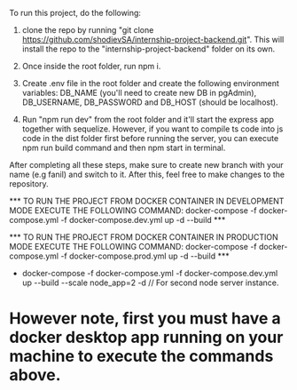 To run this project, do the following:

1. clone the repo by running "git clone https://github.com/shodievSA/internship-project-backend.git". This will install the repo to the "internship-project-backend" folder on its own.

2. Once inside the root folder, run npm i.

3. Create .env file in the root folder and create the following environment variables: DB_NAME (you'll need to create new DB in pgAdmin), DB_USERNAME, DB_PASSWORD and DB_HOST (should be localhost).

4. Run "npm run dev" from the root folder and it'll start the express app together with sequelize. However, if you want to compile ts code into js code in the dist folder first before running the server, you can execute npm run build command and then npm start in terminal.

After completing all these steps, make sure to create new branch with your name (e.g fanil) and switch to it. After this, feel free to make changes to the repository.


*** TO RUN THE PROJECT FROM DOCKER CONTAINER IN DEVELOPMENT MODE EXECUTE THE FOLLOWING COMMAND: docker-compose -f docker-compose.yml -f docker-compose.dev.yml up -d --build ***

*** TO RUN THE PROJECT FROM DOCKER CONTAINER IN PRODUCTION MODE EXECUTE THE FOLLOWING COMMAND: docker-compose -f docker-compose.yml -f docker-compose.prod.yml up -d --build ***

* docker-compose -f docker-compose.yml -f docker-compose.dev.yml up --build --scale node_app=2 -d // For second node server instance.

# However note, first you must have a docker desktop app running on your machine to execute the commands above.
